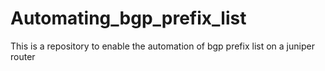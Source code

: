 # Automating_bgp_prefix_list
This is a repository to enable the automation of bgp prefix list on a juniper router

